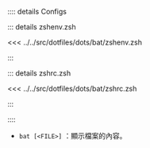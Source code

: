 :::: details Configs

::: details zshenv.zsh

<<< ../../src/dotfiles/dots/bat/zshenv.zsh

:::

::: details zshrc.zsh

<<< ../../src/dotfiles/dots/bat/zshrc.zsh

:::

::::

- `bat [<FILE>]` ：顯示檔案的內容。

